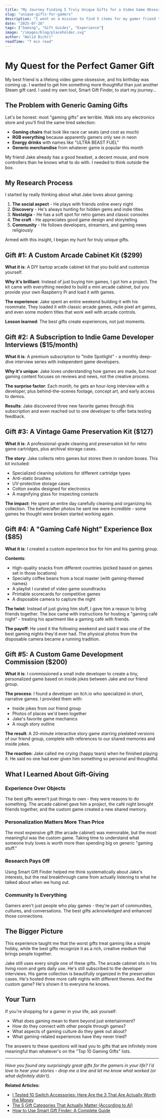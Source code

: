```yaml
---
title: "My Journey Finding 5 Truly Unique Gifts for a Video Game Obsessive"
slug: "unique-gifts-for-gamers"
description: "I went on a mission to find 5 items for my gamer friend that weren't just another headset or mousepad. Here's what I found."
date: "2025-07-28"
tags: ["Gaming", "Gift Guides", "Experience"]
image: "/images/blog/placeholder.svg"
author: "Walid Bichri"
readTime: "7 min read"
---
```


# My Quest for the Perfect Gamer Gift

My best friend is a lifelong video game obsessive, and his birthday was coming up. I wanted to get him something more thoughtful than just another Steam gift card. I used my own tool, Smart Gift Finder, to start my journey...

## The Problem with Generic Gaming Gifts

Let's be honest: most "gaming gifts" are terrible. Walk into any electronics store and you'll find the same tired selection:

- **Gaming chairs** that look like race car seats (and cost as much)
- **RGB everything** because apparently gamers only see in neon
- **Energy drinks** with names like "ULTRA BEAST FUEL"
- **Generic merchandise** from whatever game is popular this month

My friend Jake already has a good headset, a decent mouse, and more controllers than he knows what to do with. I needed to think outside the box.

## My Research Process

I started by really thinking about what Jake loves about gaming:

1. **The social aspect** - He plays with friends online every night
2. **Discovery** - He's always hunting for hidden gems and indie titles
3. **Nostalgia** - He has a soft spot for retro games and classic consoles
4. **The craft** - He appreciates good game design and storytelling
5. **Community** - He follows developers, streamers, and gaming news religiously

Armed with this insight, I began my hunt for truly unique gifts.

## Gift #1: A Custom Arcade Cabinet Kit ($299)

**What it is**: A DIY bartop arcade cabinet kit that you build and customize yourself.

**Why it's brilliant**: Instead of just buying him games, I got him a project. The kit came with everything needed to build a mini arcade cabinet, but you provide your own Raspberry Pi and load it with games.

**The experience**: Jake spent an entire weekend building it with his roommate. They loaded it with classic arcade games, indie pixel art games, and even some modern titles that work well with arcade controls.

**Lesson learned**: The best gifts create experiences, not just moments.

## Gift #2: A Subscription to Indie Game Developer Interviews ($15/month)

**What it is**: A premium subscription to "Indie Spotlight" - a monthly deep-dive interview series with independent game developers.

**Why it's unique**: Jake loves understanding how games are made, but most gaming content focuses on reviews and news, not the creative process.

**The surprise factor**: Each month, he gets an hour-long interview with a developer, plus behind-the-scenes footage, concept art, and early access to demos.

**Results**: Jake discovered three new favorite games through this subscription and even reached out to one developer to offer beta testing feedback.

## Gift #3: A Vintage Game Preservation Kit ($127)

**What it is**: A professional-grade cleaning and preservation kit for retro game cartridges, plus archival storage cases.

**The story**: Jake collects retro games but stores them in random boxes. This kit included:
- Specialized cleaning solutions for different cartridge types
- Anti-static brushes
- UV-protective storage cases
- Cotton swabs designed for electronics
- A magnifying glass for inspecting contacts

**The impact**: He spent an entire day carefully cleaning and organizing his collection. The before/after photos he sent me were incredible - some games he thought were broken started working again.

## Gift #4: A "Gaming Café Night" Experience Box ($85)

**What it is**: I created a custom experience box for him and his gaming group.

**Contents**:
- High-quality snacks from different countries (picked based on games set in those locations)
- Specialty coffee beans from a local roaster (with gaming-themed names)
- A playlist I curated of video game soundtracks
- Printable scorecards for competitive games
- A disposable camera to capture the night

**The twist**: Instead of just giving him stuff, I gave him a reason to bring friends together. The box came with instructions for hosting a "gaming café night" - treating his apartment like a gaming café with friends.

**The payoff**: He used it the following weekend and said it was one of the best gaming nights they'd ever had. The physical photos from the disposable camera became a running tradition.

## Gift #5: A Custom Game Development Commission ($200)

**What it is**: I commissioned a small indie developer to create a tiny, personalized game based on inside jokes between Jake and our friend group.

**The process**: I found a developer on itch.io who specialized in short, narrative games. I provided them with:
- Inside jokes from our friend group
- Photos of places we'd been together
- Jake's favorite game mechanics
- A rough story outline

**The result**: A 20-minute interactive story game starring pixelated versions of our friend group, complete with references to our shared memories and inside jokes.

**The reaction**: Jake called me crying (happy tears) when he finished playing it. He said no one had ever given him something so personal and thoughtful.

## What I Learned About Gift-Giving

### Experience Over Objects

The best gifts weren't just things to own - they were reasons to do something. The arcade cabinet gave him a project, the café night brought friends together, and the custom game created a new shared memory.

### Personalization Matters More Than Price

The most expensive gift (the arcade cabinet) was memorable, but the most meaningful was the custom game. Taking time to understand what someone truly loves is worth more than spending big on generic "gaming stuff."

### Research Pays Off

Using Smart Gift Finder helped me think systematically about Jake's interests, but the real breakthrough came from actually listening to what he talked about when we hung out.

### Community Is Everything

Gamers aren't just people who play games - they're part of communities, cultures, and conversations. The best gifts acknowledged and enhanced those connections.

## The Bigger Picture

This experience taught me that the worst gifts treat gaming like a simple hobby, while the best gifts recognize it as a rich, creative medium that brings people together.

Jake still uses every single one of these gifts. The arcade cabinet sits in his living room and gets daily use. He's still subscribed to the developer interviews. His game collection is beautifully organized in the preservation cases. He's hosted three more café nights with different themes. And the custom game? He's shown it to everyone he knows.

## Your Turn

If you're shopping for a gamer in your life, ask yourself:

- What does gaming mean to them beyond just entertainment?
- How do they connect with other people through games?
- What aspects of gaming culture do they geek out about?
- What gaming-related experiences have they never tried?

The answers to these questions will lead you to gifts that are infinitely more meaningful than whatever's on the "Top 10 Gaming Gifts" lists.

---

*Have you found any surprisingly great gifts for the gamers in your life? I'd love to hear your stories - drop me a line and let me know what worked (or what definitely didn't).*

**Related Articles:**
- [I Tested 10 Switch Accessories: Here Are the 3 That Are Actually Worth the Money](/blog/tested-switch-accessories)
- [The 5 Gift Categories That Actually Matter (According to AI)](/blog/gift-categories-that-matter)
- [How to Use Smart Gift Finder: A Complete Guide](/blog/how-to-use-smart-gift-finder) 